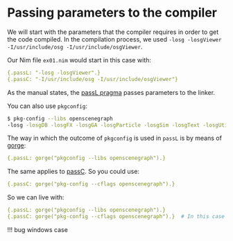 
# Passing parameters to the compiler
We will start with the parameters that the compiler requires in order to get the code compiled. In the compilation process, we used `-losg -losgViewer -I/usr/include/osg -I/usr/include/osgViewer`.

Our Nim file `ex01.nim` would start in this case with:
```nim
{.passL: "-losg -losgViewer".}
{.passC: "-I/usr/include/osg -I/usr/include/osgViewer"}
```

As the manual states, the [passL pragma](https://nim-lang.org/docs/manual.html#implementation-specific-pragmas-passl-pragma) passes parameters to the linker.

You can also use `pkgconfig`:
```sh
$ pkg-config --libs openscenegraph
-losg -losgDB -losgFX -losgGA -losgParticle -losgSim -losgText -losgUtil -losgTerrain -losgManipulator -losgViewer -losgWidget -losgShadow -losgAnimation -losgVolume -lOpenThreads
```

The way in which the outcome of `pkgconfig` is used in `passL` is by means of [gorge](https://nim-lang.org/docs/system.html#gorge%2Cstring%2Cstring%2Cstring):
```nim
{.passL: gorge("pkgconfig --libs openscenegraph").}
```

The same applies to [passC](https://nim-lang.org/docs/manual.html#implementation-specific-pragmas-passc-pragma). So you could use:
```nim
{.passC: gorge("pkg-config --cflags openscenegraph").}
```

So we can live with:
```nim
{.passL: gorge("pkgconfig --libs openscenegraph").}
{.passC: gorge("pkg-config --cflags openscenegraph").}  # In this case will be empty
```

!!! bug
    windows case
